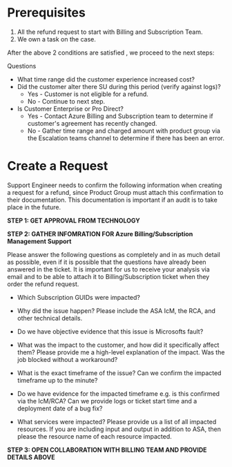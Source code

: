 # Prerequisites
1. All the refund request to start with Billing and Subscription Team. 
1. We own a task on the case. 

After the above 2 conditions are satisfied , we proceed to the next steps:  


Questions 

- What time range did the customer experience increased cost?
- Did the customer alter there SU during this period (verify against logs)?
  - Yes - Customer is not eligible for a refund.
  - No - Continue to next step.
- Is Customer Enterprise or Pro Direct?
  - Yes - Contact Azure Billing and Subscription team to determine if customer's agreement has recently changed.
  - No  - Gather time range and charged amount with product group via the Escalation teams channel to determine if there has been an error.

# Create a Request

Support Engineer needs to confirm the following information when creating a request for a refund, since Product Group must attach this confirmation to their documentation. This documentation is important if an audit is to take place in the future. 

**STEP 1: GET APPROVAL FROM TECHNOLOGY**

**STEP 2: GATHER INFOMRATION FOR Azure Billing/Subscription Management Support**

Please answer the following questions as completely and in as much detail as possible, even if it is possible that the questions have already been answered in the ticket. It is important for us to receive your analysis via email and to be able to attach it to Billing/Subscription ticket when they order the refund request. 


-	Which Subscription GUIDs were impacted?

-	Why did the issue happen? Please include the ASA IcM, the RCA, and other technical details.

-	Do we have objective evidence that this issue is Microsofts fault?

-	What was the impact to the customer, and how did it specifically affect them? Please provide me a high-level explanation of the impact.  Was the job blocked without a workaround?

-	What is the exact timeframe of the issue? Can we confirm the impacted timeframe up to the minute? 

-	Do we have evidence for the impacted timeframe e.g. is this confirmed via the IcM/RCA? Can we provide logs or ticket start time and a deployment date of a bug fix?

-	What services were impacted? Please provide us a list of all impacted resources.  If you are including input and output in addition to ASA, then please the resource name of each resource impacted.

**STEP 3: OPEN COLLABORATION WITH BILLING TEAM AND PROVIDE DETAILS ABOVE**


 